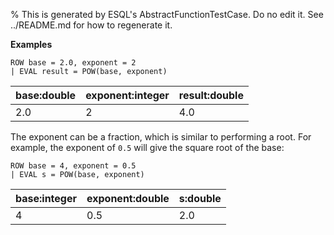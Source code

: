 % This is generated by ESQL's AbstractFunctionTestCase. Do no edit it. See ../README.md for how to regenerate it.

**Examples**

```esql
ROW base = 2.0, exponent = 2
| EVAL result = POW(base, exponent)
```

| base:double | exponent:integer | result:double |
| --- | --- | --- |
| 2.0 | 2 | 4.0 |

The exponent can be a fraction, which is similar to performing a root.
For example, the exponent of `0.5` will give the square root of the base:

```esql
ROW base = 4, exponent = 0.5
| EVAL s = POW(base, exponent)
```

| base:integer | exponent:double | s:double |
| --- | --- | --- |
| 4 | 0.5 | 2.0 |


